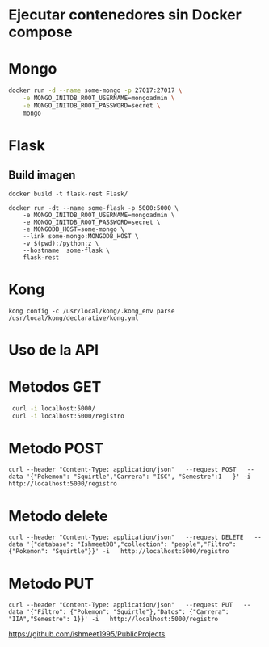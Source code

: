 # Ejecutar contenedores sin Docker  compose 


# Mongo 
``` bash
docker run -d --name some-mongo -p 27017:27017 \
    -e MONGO_INITDB_ROOT_USERNAME=mongoadmin \
    -e MONGO_INITDB_ROOT_PASSWORD=secret \
    mongo
```

# Flask 
## Build imagen 
```
docker build -t flask-rest Flask/
``` 

```
docker run -dt --name some-flask -p 5000:5000 \
    -e MONGO_INITDB_ROOT_USERNAME=mongoadmin \
    -e MONGO_INITDB_ROOT_PASSWORD=secret \
    -e MONGODB_HOST=some-mongo \
    --link some-mongo:MONGODB_HOST \
    -v $(pwd):/python:z \
    --hostname  some-flask \
    flask-rest
```
# Kong 
``kong config -c /usr/local/kong/.kong_env parse /usr/local/kong/declarative/kong.yml``
# Uso de la API 

# Metodos GET 
``` bash 
 curl -i localhost:5000/
 curl -i localhost:5000/registro
```

# Metodo POST
```
curl --header "Content-Type: application/json"   --request POST   --data '{"Pokemon": "Squirtle","Carrera": "ISC", "Semestre":1   }' -i   http://localhost:5000/registro 
```

# Metodo delete 

```
curl --header "Content-Type: application/json"   --request DELETE   --data '{"database": "IshmeetDB","collection": "people","Filtro": {"Pokemon": "Squirtle"}}' -i   http://localhost:5000/registro
``` 

# Metodo PUT
```
curl --header "Content-Type: application/json"   --request PUT   --data '{"Filtro": {"Pokemon": "Squirtle"},"Datos": {"Carrera": "IIA","Semestre": 1}}' -i   http://localhost:5000/registro

```

https://github.com/ishmeet1995/PublicProjects

 
